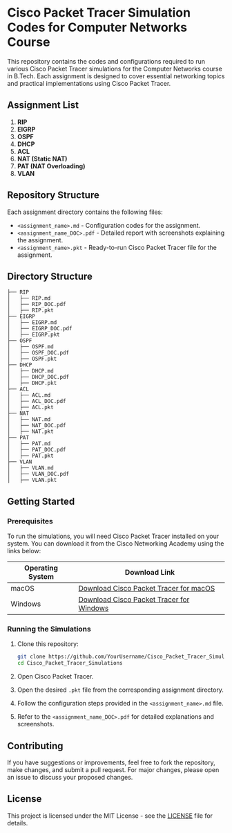 # Cisco Packet Tracer Simulation Codes for Computer Networks Course

This repository contains the codes and configurations required to run various Cisco Packet Tracer simulations for the Computer Networks course in B.Tech. Each assignment is designed to cover essential networking topics and practical implementations using Cisco Packet Tracer.

## Assignment List

1. **RIP**
2. **EIGRP**
3. **OSPF**
4. **DHCP**
5. **ACL**
6. **NAT (Static NAT)**
7. **PAT (NAT Overloading)**
8. **VLAN**

## Repository Structure

Each assignment directory contains the following files:

- `<assignment_name>.md` - Configuration codes for the assignment.
- `<assignment_name_DOC>.pdf` - Detailed report with screenshots explaining the assignment.
- `<assignment_name>.pkt` - Ready-to-run Cisco Packet Tracer file for the assignment.

## Directory Structure

```
├── RIP
│   ├── RIP.md
│   ├── RIP_DOC.pdf
│   ├── RIP.pkt
├── EIGRP
│   ├── EIGRP.md
│   ├── EIGRP_DOC.pdf
│   ├── EIGRP.pkt
├── OSPF
│   ├── OSPF.md
│   ├── OSPF_DOC.pdf
│   ├── OSPF.pkt
├── DHCP
│   ├── DHCP.md
│   ├── DHCP_DOC.pdf
│   ├── DHCP.pkt
├── ACL
│   ├── ACL.md
│   ├── ACL_DOC.pdf
│   ├── ACL.pkt
├── NAT
│   ├── NAT.md
│   ├── NAT_DOC.pdf
│   ├── NAT.pkt
├── PAT
│   ├── PAT.md
│   ├── PAT_DOC.pdf
│   ├── PAT.pkt
├── VLAN
│   ├── VLAN.md
│   ├── VLAN_DOC.pdf
│   ├── VLAN.pkt
```


## Getting Started

### Prerequisites

To run the simulations, you will need Cisco Packet Tracer installed on your system. You can download it from the Cisco Networking Academy using the links below:

| Operating System | Download Link |
| ---------------- | ------------- |
| macOS            | [Download Cisco Packet Tracer for macOS](https://www.netacad.com/portal/resources/file/0ea77e63-d63c-44f3-9e6c-4d74800d90c7) |
| Windows          | [Download Cisco Packet Tracer for Windows](https://www.netacad.com/portal/resources/file/43adf460-1a17-45de-9e1c-4c32ef932f4b) |

### Running the Simulations

1. Clone this repository:
    ```sh
    git clone https://github.com/YourUsername/Cisco_Packet_Tracer_Simulations.git
    cd Cisco_Packet_Tracer_Simulations
    ```

2. Open Cisco Packet Tracer.

3. Open the desired `.pkt` file from the corresponding assignment directory.

4. Follow the configuration steps provided in the `<assignment_name>.md` file.

5. Refer to the `<assignment_name_DOC>.pdf` for detailed explanations and screenshots.

## Contributing

If you have suggestions or improvements, feel free to fork the repository, make changes, and submit a pull request. For major changes, please open an issue to discuss your proposed changes.

## License

This project is licensed under the MIT License - see the [LICENSE](LICENSE) file for details.
